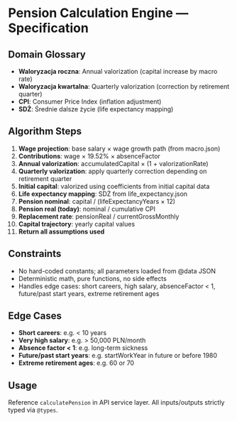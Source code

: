 # Pension Calculation Engine — Specification

## Domain Glossary
- **Waloryzacja roczna**: Annual valorization (capital increase by macro rate)
- **Waloryzacja kwartalna**: Quarterly valorization (correction by retirement quarter)
- **CPI**: Consumer Price Index (inflation adjustment)
- **SDŻ**: Średnie dalsze życie (life expectancy mapping)

## Algorithm Steps
1. **Wage projection**: base salary × wage growth path (from macro.json)
2. **Contributions**: wage × 19.52% × absenceFactor
3. **Annual valorization**: accumulatedCapital × (1 + valorizationRate)
4. **Quarterly valorization**: apply quarterly correction depending on retirement quarter
5. **Initial capital**: valorized using coefficients from initial capital data
6. **Life expectancy mapping**: SDŻ from life_expectancy.json
7. **Pension nominal**: capital / (lifeExpectancyYears × 12)
8. **Pension real (today)**: nominal / cumulative CPI
9. **Replacement rate**: pensionReal / currentGrossMonthly
10. **Capital trajectory**: yearly capital values
11. **Return all assumptions used**

## Constraints
- No hard-coded constants; all parameters loaded from @data JSON
- Deterministic math, pure functions, no side effects
- Handles edge cases: short careers, high salary, absenceFactor < 1, future/past start years, extreme retirement ages

## Edge Cases
- **Short careers**: e.g. < 10 years
- **Very high salary**: e.g. > 50,000 PLN/month
- **Absence factor < 1**: e.g. long-term sickness
- **Future/past start years**: e.g. startWorkYear in future or before 1980
- **Extreme retirement ages**: e.g. 60 or 70

## Usage
Reference `calculatePension` in API service layer. All inputs/outputs strictly typed via `@types`.
